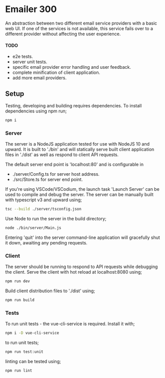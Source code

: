 # Emailer 300

An abstraction between two different email service providers with a basic web UI. If one of the services is not available, this service fails over to a different provider without affecting the user experience.

#### TODO
- e2e tests.
- server unit tests.
- specific email provider error handling and user feedback.
- complete minification of client application.
- add more email providers.

## Setup

Testing, developing and building requires dependencies. To install dependencies using npm run;
``` bash
npm i
```

### Server

The server is a NodeJS application tested for use with NodeJS 10 and upward. It is built to './bin' and will statically serve built client application files in './dist' as well as respond to client API requests.

The default server end point is 'localhost:80' and is configurable in
- ./server/Config.ts for server host address.
- ./src/Store.ts for server end point.

If you're using VSCode/VSCodium, the launch task 'Launch Server'
can be used to compile and debug the server.
The server can be manually built with typescript v3 and upward using;
``` bash
tsc --build ./server/tsconfig.json
```
Use Node to run the server in the build directory;
``` bash
node ./bin/server/Main.js
```

Entering 'quit' into the server command-line application will gracefully shut it down, awaiting any pending requests.

### Client

The server should be running to respond to API requests while debugging the client.
Serve the client with hot reload at localhost:8080 using;
``` bash
npm run dev
```

Build client distribution files to './dist' using;
``` bash
npm run build
```

### Tests

To run unit tests - the vue-cli-service is required. Install it with;
``` bash
npm i -D vue-cli-service
```

to run unit tests;
``` bash
npm run test:unit
```

linting can be tested using;
``` bash
npm run lint
```
